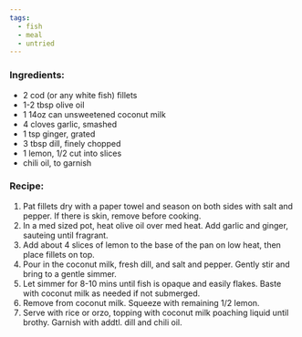 ```yaml
---
tags:
  - fish
  - meal
  - untried
---
```

### Ingredients:
- 2 cod (or any white fish) fillets
- 1-2 tbsp olive oil
- 1 14oz can unsweetened coconut milk
- 4 cloves garlic, smashed
- 1 tsp ginger, grated
- 3 tbsp dill, finely chopped
- 1 lemon, 1/2 cut into slices
- chili oil, to garnish

### Recipe:
1. Pat fillets dry with a paper towel and season on both sides with salt and pepper. If there is skin, remove before cooking. 
2. In a med sized pot, heat olive oil over med heat. Add garlic and ginger, sauteing until fragrant. 
3. Add about 4 slices of lemon to the base of the pan on low heat, then place fillets on top. 
4. Pour in the coconut milk, fresh dill, and salt and pepper. Gently stir and bring to a gentle simmer.
5. Let simmer for 8-10 mins until fish is opaque and easily flakes. Baste with coconut milk as needed if not submerged. 
6. Remove from coconut milk. Squeeze with remaining 1/2 lemon.
7. Serve with rice or orzo, topping with coconut milk poaching liquid until brothy. Garnish with addtl. dill and chili oil. 